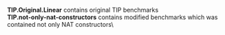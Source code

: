 **TIP.Original.Linear** contains original TIP benchmarks\
**TIP.not-only-nat-constructors** contains modified benchmarks which was contained not only NAT constructors\

